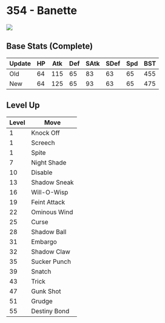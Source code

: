 # 354 - Banette
![][354]

## Base Stats (Complete)

Update | HP | Atk | Def | SAtk | SDef | Spd | BST
---    | ---| --- | --- | ---  | ---  | --- | ---
Old    | 64 |  115 |  65 |  83  |  63  |  65  |  455
New    | 64 |  125 |  65 |  93  |  63  |  65  |  475

## Level Up

Level | Move
---   | ---
  1   | Knock Off
  1   | Screech
  1   | Spite
  7   | Night Shade
 10   | Disable
 13   | Shadow Sneak
 16   | Will-O-Wisp
 19   | Feint Attack
 22   | Ominous Wind
 25   | Curse
 28   | Shadow Ball
 31   | Embargo
 32   | Shadow Claw
 35   | Sucker Punch
 39   | Snatch
 43   | Trick
 47   | Gunk Shot
 51   | Grudge
 55   | Destiny Bond



[354]: ../img/pokemon/354.png

